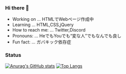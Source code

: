 ### Hi there 👋

- Working on ... HTMLでWebページ作成中
- Learning ... HTML,CSS,jQuery
- How to reach me: ... Twitter,Discord
- Pronouns: ... HeでもYouでも“変な人”でもなんでも良し
- Fun fact: ... ガバキック依存症

### Status

[![Anurag's GitHub stats](https://github-readme-stats.vercel.app/api?username=momizi06&show_icons=true&theme=tokyonight)](https://github.com/anuraghazra/github-readme-stats)
[![Top Langs](https://github-readme-stats.vercel.app/api/top-langs/?username=momizi06&show_icons=true&theme=tokyonight)](https://github.com/anuraghazra/github-readme-stats)
